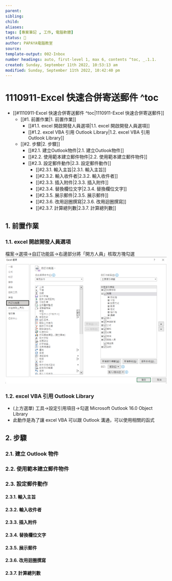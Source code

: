 ```yaml
---
parent: 
sibling: 
child: 
aliases: 
tags: [專案筆記 , 工作, 電腦軟體]
status: 🌱
author: PAPAYA電腦教室
source: 
template-output: 002-Inbox
number headings: auto, first-level 1, max 6, contents ^toc, _.1.1.
created: Sunday, September 11th 2022, 10:53:13 am
modified: Sunday, September 11th 2022, 10:42:40 pm
---
```

# 1110911-Excel 快速合併寄送郵件 ^toc

- [[#1110911-Excel 快速合併寄送郵件 ^toc|1110911-Excel 快速合併寄送郵件]]
	- [[#1. 前置作業|1. 前置作業]]
		- [[#1.1. excel 開啟開發人員選項|1.1. excel 開啟開發人員選項]]
		- [[#1.2. excel VBA 引用 Outlook Library|1.2. excel VBA 引用 Outlook Library]]
	- [[#2. 步驟|2. 步驟]]
		- [[#2.1. 建立Outlook物件|2.1. 建立Outlook物件]]
		- [[#2.2. 使用範本建立郵件物件|2.2. 使用範本建立郵件物件]]
		- [[#2.3. 設定郵件動作|2.3. 設定郵件動作]]
			- [[#2.3.1. 輸入主旨|2.3.1. 輸入主旨]]
			- [[#2.3.2. 輸入收件者|2.3.2. 輸入收件者]]
			- [[#2.3.3. 插入附件|2.3.3. 插入附件]]
			- [[#2.3.4. 替換欄位文字|2.3.4. 替換欄位文字]]
			- [[#2.3.5. 展示郵件|2.3.5. 展示郵件]]
			- [[#2.3.6. 改用迴圈撰寫|2.3.6. 改用迴圈撰寫]]
			- [[#2.3.7. 計算總列數|2.3.7. 計算總列數]]


## 1. 前置作業
### 1.1. excel 開啟開發人員選項
檔案→選項→自訂功能區→右邊部分將「開方人員」核取方塊勾選
![01|700](https://raw.githubusercontent.com/hoonsor/upgit-Obsidian/main/2022/09/11/upgit_20220911_1662868575.png)

### 1.2. excel VBA 引用 Outlook Library 
- (上方選單) 工具→設定引用項目→勾選 Microsoft Outlook 16.0 Object Library 
- 此動作是為了讓 excel VBA 可以跟 Outlook 溝通，可以使用相關的函式

## 2. 步驟
### 2.1. 建立 Outlook 物件
### 2.2. 使用範本建立郵件物件
### 2.3. 設定郵件動作
#### 2.3.1. 輸入主旨
#### 2.3.2. 輸入收件者
#### 2.3.3. 插入附件
#### 2.3.4. 替換欄位文字
#### 2.3.5. 展示郵件
#### 2.3.6. 改用迴圈撰寫
#### 2.3.7. 計算總列數
